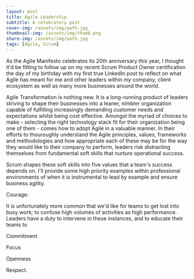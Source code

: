 ```yaml
---
layout: post
title: Agile Leadership
subtitle: A celebratory post
cover-img: /assets/img/path.jpg
thumbnail-img: /assets/img/thumb.png
share-img: /assets/img/path.jpg
tags: [Agile, Scrum]
---
```


As the Agile Manifesto celebrates its 20th anniversary this year, I thought it'd be fitting to follow up on my recent Scrum Product Owner certification the day of my birthday with my first true LinkedIn post to reflect on what Agile has meant for me and other leaders within my company, client ecosystem as well as many more businesses around the world.

Agile Transformation is nothing new. It is a long-running product of leaders striving to shape their businesses into a leaner, nimbler organization capable of fulfilling increasingly demanding customer needs and expectations whilst being cost effective. Amongst the myriad of choices to make - selecting the right technology stack fit for their organization being one of them - comes how to adopt Agile in a valuable manner. In their efforts to thouroughly understand the Agile principles, values, frameworks and methodologies and how appropriate each of these may be for the way they would like to their company to perform, leaders risk distracting themselves from fundamental soft skills that nurture operational success. 

Scrum shapes these soft skills into five values that a team's success depends on. I'll provide some high priority examples within professional environments of when it is instrumental to lead by example and ensure business agility. 

Courage: 

It is unfortunately more common that we'd like for teams to get lost into busy work; to confuse high volumes of activities as high performance. Leaders have a duty to intervene in these instances, and to educate their teams to 

Commitment


Focus

Openness 

Respect.
